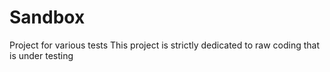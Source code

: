 # Sandbox
Project for various tests
This project is strictly dedicated to raw coding that is under testing
